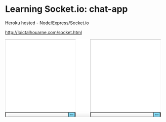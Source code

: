 # Learning Socket.io: chat-app

Heroku hosted - Node/Express/Socket.io

http://loictalhouarne.com/socket.html

![alt](https://github.com/ltalhouarne/socket-chat/blob/master/sc.png)
